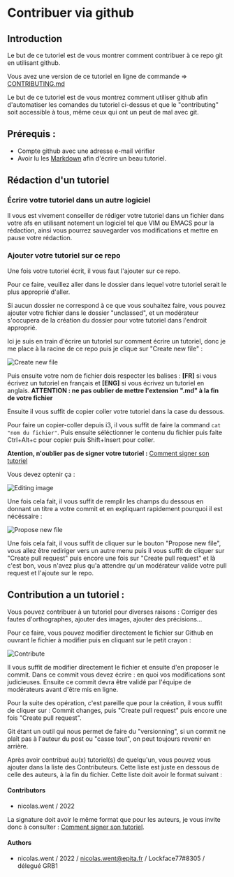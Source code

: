 # Contribuer via github

## Introduction

Le but de ce tutoriel est de vous montrer comment contribuer à ce repo git en utilisant github.

Vous avez une version de ce tutoriel en ligne de commande => [CONTRIBUTING.md](https://github.com/NicolasWent/Epituto/blob/master/CONTRIBUTING.md)

Le but de ce tutoriel est de vous montrez comment utiliser github afin d'automatiser les comandes du tutoriel ci-dessus et que le "contributing" soit accessible à tous, même ceux
qui ont un peut de mal avec git.

## Prérequis :

* Compte github avec une adresse e-mail vérifier
* Avoir lu les [Markdown](https://guides.github.com/features/mastering-markdown/) afin d'écrire un beau tutoriel.

## Rédaction d'un tutoriel

### Écrire votre tutoriel dans un autre logiciel

Il vous est vivement conseiller de rédiger votre tutoriel dans un fichier dans votre afs en utilisant notement un logiciel tel
que VIM ou EMACS pour la rédaction, ainsi vous pourrez sauvegarder vos modifications et mettre en pause votre rédaction.

### Ajouter votre tutoriel sur ce repo

Une fois votre tutoriel écrit, il vous faut l'ajouter sur ce repo.

Pour ce faire, veuillez aller dans le dossier dans lequel votre tutoriel serait le plus approprié d'aller.

Si aucun dossier ne correspond à ce que vous souhaitez faire, vous pouvez ajouter votre fichier dans le dossier "unclassed", et un
modérateur s'occupera de la création du dossier pour votre tutoriel dans l'endroit approprié.

Ici je suis en train d'écrire un tutoriel sur comment écrire un tutoriel, donc je me place à la racine de ce repo puis je clique sur 
"Create new file" :

![Create new file](https://i.imgur.com/8HETkFS.jpg)

Puis ensuite votre nom de fichier dois respecter les balises : **[FR]** si vous écrivez un tutoriel en français et **[ENG]** si
vous écrivez un tutoriel en anglais. **ATTENTION : ne pas oublier de mettre l'extension ".md" à la fin de votre fichier**

Ensuite il vous suffit de copier coller votre tutoriel dans la case du dessous.

Pour faire un copier-coller depuis i3, il vous suffit de faire la command `cat "nom du fichier"`. Puis ensuite séléctionner le
contenu du fichier puis faite Ctrl+Alt+c pour copier puis Shift+Insert pour coller.

**Atention, n'oublier pas de signer votre tutoriel :** [Comment signer son tutoriel](https://github.com/NicolasWent/Epituto/blob/master/%5BFR%5D%20Comment%20signer%20son%20tutoriel.md)

Vous devez optenir ça :

![Editing image](https://i.imgur.com/yKRd45D.jpg)

Une fois cela fait, il vous suffit de remplir les champs du dessous en donnant un titre a votre commit et en expliquant rapidement
pourquoi il est nécéssaire :

![Propose new file](https://i.imgur.com/kRyt3aC.jpg)

Une fois cela fait, il vous suffit de cliquer sur le bouton "Propose new file", vous allez être rediriger vers un autre menu
puis il vous suffit de cliquer sur "Create pull request" puis encore une fois sur "Create pull request" et là c'est bon, vous
n'avez plus qu'a attendre qu'un modérateur valide votre pull request et l'ajoute sur le repo.

## Contribution a un tutoriel :

Vous pouvez contribuer à un tutoriel pour diverses raisons : Corriger des fautes d'orthographes, ajouter des images, ajouter des précisions...

Pour ce faire, vous pouvez modifier directement le fichier sur Github en ouvrant le fichier à modifier puis en cliquant sur le
petit crayon :

![Contribute](https://i.imgur.com/qfl4XL0.jpg)

Il vous suffit de modifier directement le fichier et ensuite d'en proposer le commit. Dans ce commit vous devez écrire : en quoi vos modifications sont judicieuses. Ensuite ce commit devra être validé par l'équipe de modérateurs avant d'être mis en ligne.

Pour la suite des opération, c'est pareille que pour la création, il vous suffit de cliquer sur : Commit changes, puis "Create pull request" puis encore une fois "Create pull request".

Git étant un outil qui nous permet de faire du "versionning", si un commit ne plaît pas à l'auteur du post ou "casse tout", on peut toujours revenir en arrière.

Après avoir contribué au(x) tutoriel(s) de quelqu'un, vous pouvez vous ajouter dans la liste des Contributeurs. Cette liste est juste en dessous de celle des auteurs, à la fin du fichier. Cette liste doit avoir le format suivant :

#### Contributors
* nicolas.went / 2022

La signature doit avoir le même format que pour les auteurs, je vous invite donc à consulter : [Comment signer son tutoriel](https://github.com/NicolasWent/Epituto/blob/master/Comment%20signer%20son%20tutoriel.md).

#### Authors
* nicolas.went / 2022 / nicolas.went@epita.fr / Lockface77#8305 / délegué GRB1 
